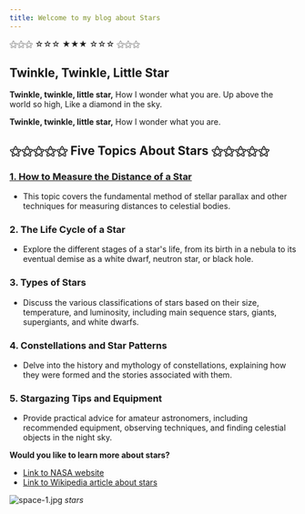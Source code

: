 ```yaml
---
title: Welcome to my blog about Stars
---
```


⚝⚝⚝ ☆☆☆ ★★★ ☆☆☆ ⚝⚝⚝

## Twinkle, Twinkle, Little Star

**Twinkle, twinkle, little star,**
How I wonder what you are.
Up above the world so high,
Like a diamond in the sky.

**Twinkle, twinkle, little star,**
How I wonder what you are.


## ⚝⚝⚝⚝⚝ Five Topics About Stars ⚝⚝⚝⚝⚝

### [1. How to Measure the Distance of a Star](https://tanteckliang.github.io/skills-github-pages/2024/07/31/measure_star_distance.html)
* This topic covers the fundamental method of stellar parallax and other techniques for measuring distances to celestial bodies.

### 2. The Life Cycle of a Star
* Explore the different stages of a star's life, from its birth in a nebula to its eventual demise as a white dwarf, neutron star, or black hole.

### 3. Types of Stars
* Discuss the various classifications of stars based on their size, temperature, and luminosity, including main sequence stars, giants, supergiants, and white dwarfs.

### 4. Constellations and Star Patterns
* Delve into the history and mythology of constellations, explaining how they were formed and the stories associated with them.

### 5. Stargazing Tips and Equipment
* Provide practical advice for amateur astronomers, including recommended equipment, observing techniques, and finding celestial objects in the night sky. 

**Would you like to learn more about stars?**
* [Link to NASA website](https://www.nasa.gov/)
* [Link to Wikipedia article about stars](https://en.wikipedia.org/wiki/Star)

![space-1.jpg](http://www.storywarren.com/wp-content/uploads/2016/09/space-1.jpg)
*stars*
